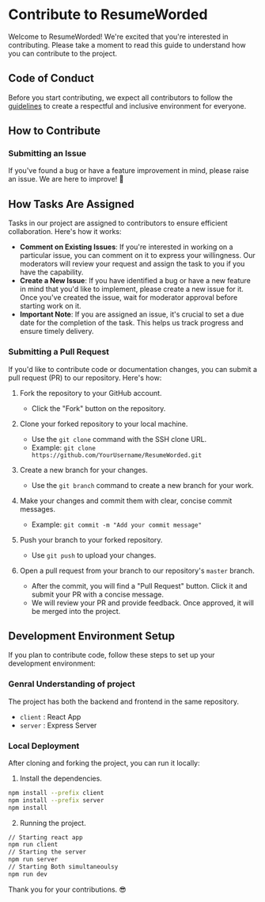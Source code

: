 # Contribute to ResumeWorded

Welcome to ResumeWorded! We're excited that you're interested in contributing. Please take a moment to read this guide to understand how you can contribute to the project.

## Code of Conduct

Before you start contributing, we expect all contributors to follow the [guidelines](https://opensource.guide/) to create a respectful and inclusive environment for everyone.

## How to Contribute

### Submitting an Issue

If you've found a bug or have a feature improvement in mind, please raise an issue. We are here to improve! 🙌

## How Tasks Are Assigned
Tasks in our project are assigned to contributors to ensure efficient collaboration. Here's how it works:
- **Comment on Existing Issues**: If you're interested in working on a particular issue, you can comment on it to express your willingness. Our moderators will review your request and assign the task to you if you have the capability.
- **Create a New Issue**: If you have identified a bug or have a new feature in mind that you'd like to implement, please create a new issue for it. Once you've created the issue, wait for moderator approval before starting work on it.
- **Important Note**: If you are assigned an issue, it's crucial to set a due date for the completion of the task. This helps us track progress and ensure timely delivery.

### Submitting a Pull Request

If you'd like to contribute code or documentation changes, you can submit a pull request (PR) to our repository. Here's how:

1. Fork the repository to your GitHub account.
   - Click the "Fork" button on the repository.

2. Clone your forked repository to your local machine.
   - Use the `git clone` command with the SSH clone URL.
   - Example: `git clone https://github.com/YourUsername/ResumeWorded.git`

3. Create a new branch for your changes.
   - Use the `git branch` command to create a new branch for your work.

4. Make your changes and commit them with clear, concise commit messages.
   - Example: `git commit -m "Add your commit message"`

5. Push your branch to your forked repository.
   - Use `git push` to upload your changes.

6. Open a pull request from your branch to our repository's `master` branch.
   - After the commit, you will find a "Pull Request" button. Click it and submit your PR with a concise message.
   - We will review your PR and provide feedback. Once approved, it will be merged into the project.

## Development Environment Setup

If you plan to contribute code, follow these steps to set up your development environment:

### Genral Understanding of project
The project has both the backend and frontend in the same repository.
- `client` : React App
- `server` : Express Server

### Local Deployment

After cloning and forking the project, you can run it locally:

1. Install the dependencies.
```bash
npm install --prefix client
npm install --prefix server
npm install
```

2. Running the project.
```bash
// Starting react app
npm run client
// Starting the server
npm run server
// Starting Both simultaneoulsy
npm run dev 
```

Thank you for your contributions. 😎
